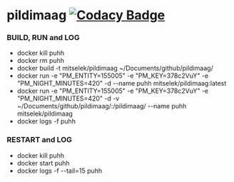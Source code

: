 # pildimaag [![Codacy Badge](https://api.codacy.com/project/badge/grade/9a178aa013184f8c9493f439d170ab3f)](https://www.codacy.com/app/mihkel-putrinsh/pildimaag)

### BUILD, RUN and LOG
- docker kill puhh
- docker rm puhh
- docker build -t mitselek/pildimaag ~/Documents/github/pildimaag/
- docker run -e "PM_ENTITY=155005" -e "PM_KEY=378c2VuY" -e "PM_NIGHT_MINUTES=420" -d --name puhh mitselek/pildimaag:latest
- docker run -e "PM_ENTITY=155005" -e "PM_KEY=378c2VuY" -e "PM_NIGHT_MINUTES=420" -d -v ~/Documents/github/pildimaag/:/pildimaag/ --name puhh mitselek/pildimaag
- docker logs -f puhh

### RESTART and LOG
- docker kill puhh
- docker start puhh
- docker logs -f --tail=15 puhh

